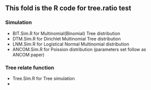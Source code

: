## This fold is the R code for tree.ratio test

### Simulation
* BIT.Sim.R for Multinomial(Binomial) Tree distribution
* DTM.Sim.R for Dirichlet Multinomial Tree distribution
* LNM.Sim.R for Logistical Normal Multinomial distribution 
* ANCOM.Sim.R for Poission distribution (parameters set follow as ANCOM paper)

### Tree relate function
* Tree.Sim.R for Tree simulation
* 

